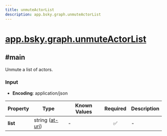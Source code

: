 ```yaml
---
title: unmuteActorList
description: app.bsky.graph.unmuteActorList
---
```


# [app.bsky.graph.unmuteActorList](https://github.com/myConsciousness/atproto.dart/blob/main/lexicons/app/bsky/graph/unmuteActorList.json)

## #main

Unmute a list of actors.

### Input

- **Encoding**: application/json

| Property | Type | Known Values | Required | Description |
| --- | --- | --- | :---: | --- |
| **list** | string ([at-uri](https://atproto.com/specs/at-uri-scheme)) | - | ✅ | - |
